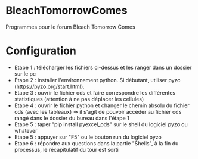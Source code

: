 # BleachTomorrowComes
Programmes pour le forum Bleach Tomorrow Comes

# Configuration

* Etape 1 : télécharger les fichiers ci-dessus et les ranger dans un dossier sur le pc
* Etape 2 : installer l'environnement python. Si débutant, utiliser pyzo (https://pyzo.org/start.html).
* Etape 3 : ouvrir le fichier ods et faire correspondre les différentes statistiques (attention à ne pas déplacer les cellules)
* Etape 4 : ouvrir le fichier python et changer le chemin absolu du fichier ods (avec les tableaux) => il s'agit de pouvoir accéder au fichier ods rangé dans le dossier du bureau dans l'étape 1
* Etape 5 : taper "pip install pyexcel_ods" sur le shell du logiciel pyzo ou whatever
* Etape 5 : appuyer sur "F5" ou le bouton run du logiciel pyzo
* Etape 6 : répondre aux questions dans la partie "Shells", à la fin du processus, le récapitulatif du tour est sorti
